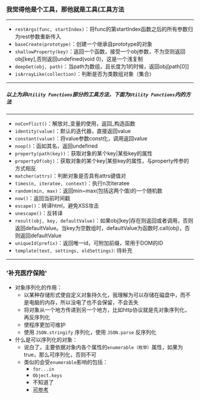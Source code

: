 ### 我觉得他是个工具，那他就是工具(工具方法


-------

- ```restArgs(func, startIndex)```：将func的第startIndex函数之后的所有参数归为rest参数重新传入
- ```baseCreate(prototype)```：创建一个继承自prototype的对象
- ```shallowProperty(key)```：返回一个函数，接受一个obj参数，不为空则返回obj[key],否则返回undefined(void 0)，这是一个浅复制
- ```deepGet(obj, path)```：当path为数组，且长度为1的时候，返回obj[path[0]]
- ```isArrayLike(collection)```：判断是否为类数组对象（集合）

------
##### 以上为非```Utility Functions```部分的工具方法，下面为```Utility Functions```内的方法
-------

- ```noConflict()```：解放对_变量的使用，返回_构造函数
- ```identity(value)```：默认的迭代器，直接返回value
- ```constant(value)```：将value参数const化，调用返回value
- ```noop()```：函如其名，返回undefined
- ```property(path(key))```：获取对象的某个key|某些key的属性
- ```propertyOf(obj)```：获取对象的某个key|某些key的属性，与property传参的方式相反
- ```matcher(attrs)```：判断对象是否具有attrs键值对
- ```times(n, iteratee, context)```：执行n次iteratee
- ```random(min, max)```：返回min~max(包括这两个值)的一个随机数
- ```now()```：返回当前时间戳
- ```escape()```：转译html，避免XSS攻击
- ```unescape()```：反转译
- ```result(obj, key, defaultValue)```：如果obj[key]存在则返回或者调用，否则返回defaultValue。当key为空数组时，defaultValue为函数时.call(obj)，否则返回defaultValue
- ```uniqueId(prefix)```：返回唯一id，可附加前缀，常用于DOM的ID
- ```template(text, settings, oldSettings)```: 待补充




----------
### '补充医疗保险'

- 对象序列化的作用：
    + 以某种存储形式使自定义对象持久化，我理解为可以存储在磁盘中，而不是电脑的内存，所以没电了也不会保留，不会丢失
    + 将对象从一个地方传递到另一个地方，比如http协议就是先对象序列化，再反序列化
    + 使程序更加可维护
    + 使用 ```JSON.stringify``` 序列化，使用 ```JSON.parse``` 反序列化
- 什么是可以序列化的对象：
    + 说白了，主要依据对象内各个属性的```enumerable（枚举）```属性，如果为true，那么可序列化，否则不可
    + 类似的会受```enumerable```影响的包括：
        * ```for...in```
        * ```Object.keys```
        * 不知道了
        * [可参考](https://blog.gaoqixhb.com/p/5593f72f69112b794b3f0c14)

